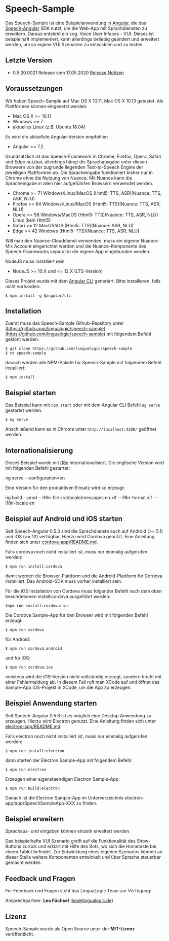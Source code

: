 # Speech-Sample

Das Speech-Sample ist eine Beispielanwendung in [Angular](https://angular.io/), die das [Speech-Angular](https://github.com/lingualogic/speech-angular) SDK nutzt, um die Web-App mit Sprachdiensten zu erweitern. Daraus entsteht ein sog. Voice User Infaces - VUI. Dieses ist beispielhaft implemeniert, kann allerdings beliebig geändert und erweitert werden, um so eigene VUI Szenarien zu entwicklen und zu testen.


## Letzte Version

* 0.5.20.0021 Release vom 17.05.2020 [Release Notizen](./CHANGELOG.md)


## Voraussetzungen

Wir haben Speech-Sample auf Mac OS X 10.11, Mac OS X 10.13 getestet. Als Plattformen können eingesetzt werden:

* Mac OS X >= 10.11
* Windows >= 7
* aktuelles Linux (z.B. Ubuntu 18.04)


Es wird die aktuellste Angular-Version empfohlen

* Angular >= 7.2


Grundsätzlich ist das Speech-Framework in Chrome, Firefox, Opera, Safari und Edge nutzbar, allerdings hängt die Sprachausgabe unter diesen Browsern von der zugrunde liegenden Text-to-Speech Engine der jeweiligen Plattformen ab. Die Spracheingabe funktioniert bisher nur in Chrome ohne die Nutzung von Nuance. Mit Nuance kann die Spracheingabe in allen hier aufgeführten Browsern verwendet werden.

* Chrome >= 71   Windows/Linux/MacOS (Html5: TTS, ASR)(Nuance: TTS, ASR, NLU)
* Firefox >= 64  Windows/Linux/MacOS (Html5: TTS)(Nuance: TTS, ASR, NLU) 
* Opera >= 58    Windows/MacOS (Html5: TTS)(Nuance: TTS, ASR, NLU) Linux (kein Html5)
* Safari >= 12   MacOS/iOS (Html5: TTS)(Nuance: ASR, NLU) 
* Edge >= 42     Windows (Html5: TTS)(Nuance: TTS, ASR, NLU)

Will man den Nuance-Clouddienst verwenden, muss ein eigener Nuance-Mix Account eingerichtet werden und die Nuance-Komponente des Speech-Frameworks separat in die eigene App eingebunden werden.

NodeJS muss installiert sein.

- NodeJS >= 10.X und <= 12.X (LTS-Version)

Dieses Projekt wurde mit dem [Angular CLI](https://github.com/angular/angular-cli) generiert.
Bitte installieren, falls nicht vorhanden:

	$ npm install -g @angular/cli


## Installation

Zuerst muss das Speech-Sample Github-Repsitory unter [https://github.com/lingualogic/speech-sample](https://github.com/lingualogic/speech-sample) mit folgendem Befehl geklont werden:

    $ git clone https://github.com/lingualogic/speech-sample
    $ cd speech-sample

danach werden alle NPM-Pakete für Speech-Sample mit folgendem Befehl installiert:

    $ npm install


## Beispiel starten

Das Beispiel kann mit `npm start` oder mit dem Angular CLI Befehl `ng serve` gestartet werden.

	$ ng serve 
	
Anschließend kann es in Chrome unter `http://localhost:4200/` geöffnet werden.


## Internationalisierung

Dieses Beispiel wurde mit [i18n](https://angular.io/guide/i18n) internationalisiert.
Die englische Version wird mit folgenden Befehl gestartet:

  ng serve --configuration=en

Eine Version für den produktiven Einsatz wird so erzeugt:

  ng build --prod --i18n-file src/locale/messages.en.xlf --i18n-format xlf --i18n-locale en


## Beispiel auf Android und iOS starten

Seit Speech-Angular 0.5.3 sind die Sprachdienste auch auf Android (>= 5.1) und iOS (>= 10) verfügbar. Hierzu wird Cordova genutzt. Eine Anleitung finden sich unter [cordova-app/README.md](./cordova-app/README.md).


Falls cordova noch nicht installiert ist, muss nur einmalig aufgerufen werden:

    $ npm run install:cordova

damit werden die Browser-Plattform und die Android-Plattform für Cordova installiert. Das Android-SDK muss vorher installiert sein.

Für die iOS Installation von Cordova muss folgender Befehl nach dem oben beschriebenen install:cordova ausgeführt werden:

    $npm run install:cordova:ios

Die Cordova Sample-App für den Browser wird mit folgenden Befehl erzeugt:

	$ npm run cordova

für Android:

    $ npm run cordova:android

und für iOS:

    $ npm run cordova:ios

meistens wird die iOS-Version nicht vollständig erzeugt, sondern bricht mit einer Fehlermeldung ab.
In diesem Fall ruft man XCode auf und öffnet das Sample-App iOS-Projekt in XCode, um die App zu erzeugen.


## Beispiel Anwendung starten

Seit Speech-Angular 0.5.6 ist es möglich eine Desktop Anwendung zu erzeugen. Hierzu wird Electron genutzt. Eine Anleitung finden sich unter [electron-app/README.md](./electron-app/README.md).

Falls electron noch nicht installiert ist, muss nur einmalig aufgerufen werden:

    $ npm run install:electron

dann starten der Electron Sample-App mit folgendem Befehl: 
    
	$ npm run electron

Erzeugen einer eigenstaendigen Electron Sample-App:

    $ npm run build:electron

Danach ist die Electron Sample-App im Unterverzeichnis electron-app/app/SpeechSampleApp-XXX zu finden.


## Beispiel erweitern

Sprachaus- und eingaben können einzeln erweitert werden.

Das beispielhafte VUI Szenario greift auf die Funktionalität des Show-Buttons zurück und erklärt mit Hilfe des Bots, wo sich die Hometaste bei einem Tablet befindet. Zur Entwicklung eines eigenen Szenarios können an dieser Stelle weitere Komponenten entwickelt und über Sprache steuerbar gemacht werden.


## Feedback und Fragen

Für Feedback und Fragen steht das LinguaLogic Team zur Verfügung: 

Ansprechpartner: **Leo Füchsel** (leo@lingualogic.de)


## Lizenz

Speech-Sample wurde als Open Source unter der **MIT-Lizenz** veröffentlicht.
